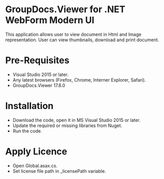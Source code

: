 

# GroupDocs.Viewer for .NET WebForm Modern UI

This application allows user to view document in Html and Image representation. User can view thumbnails, download and print document.

# Pre-Requisites

* Visual Studio 2015 or later.
* Any latest browsers (Firefox, Chrome, Interner Explorer, Safari).
* GroupDocs.Viewer 17.8.0

# Installation

* Download the code, open it in MS Visual Studio 2015 or later.
* Update the required or missing libraries from Nuget.
* Run the code.

# Apply Licence

* Open Global.asax.cs.
* Set license file path in _licensePath variable.
